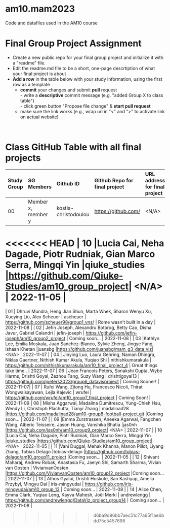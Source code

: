 # am10.mam2023

Code and datafiles used in the AM10 course

# Final Group Project Assignment

- Create a new public repo for your final group project and initialize it with a "readme" file. 
- Edit the readme.md file to be a short, one-page descrtiption of what your final project is about
- **Add a row** in the table below with your study information, using the first row as a template
    - **commit** your changes and submit **pull** request   
            - write a **descriptive** commit message (e.g. "added Group X to class table")  
            - click green button "Propose file change" & **start pull request**
    - make sure the link works (e.g., wrap url in "<" and ">" to activate link on actual website)  
<br>

# Class GitHub Table with all final projects

| Study Group   | SG Members           |Github ID                      |Github Repo for final project        | URL address for final project       |Date Added     |  
|:--------------|:---------------------|:------------------------------------------------------|:-----------------------|:-------------------------------------|:-----------------------| 
| 00     |Member x, member y |kostis-christodoulou |<https://github.com/>|<N/A>     | 2022-11-01 |
<<<<<<< HEAD
| 10     |Lucia Cai, Neha Dagade, Piotr Rudniak, Gian Marco Serra, Mingqi Yin |qiuke_studies |<https://github.com/Qiuke-Studies/am10_group_project>| <N/A>     | 2022-11-05 |
=======
| 01    | Dhruvi Mundra, Heng Jian Shun, Marta Wnek, Sharon Wenyu Xu, Xueying Liu, Alex Scheuer | ascheuer | <https://github.com/scheuer98/group1_vns/> | Rome wasn't built in a day | 2022-11-08 |
| 02    | Jefin Joseph, Alexandru Botorog, Betty Cao, Disha Javur, Gabriel Calandri | jefin-joseph | <https://github.com/jefin-joseph/am10_group2_project> | Coming soon... | 2022-11-08 |
| 03     |Kathlyn Lee, Emilia Moskala, Juan Sanchez-Blanco, Sylvie Zheng, Jingye Fang, Ishaan Khetan |juansbg |https://github.com/juansbg/mam_g3_data_viz| <N/A>     | 2022-11-07 |
| 04    | Jinying Luo, Laura Gehring, Naman Dhingra, Niklas Gaertner, Nithish Kumar Akula, Yuqiao Shi | nithishkumarakula | <https://github.com/nithishkumarakula/am10_final_project_4> | Great things take time.. | 2022-11-07
| 06 | Jean Francois Peters, Sonakshi Gupta, Wybe Harms, Drishti Goyal, Zezhou Tang, Suzy Wang | drishtigoyal13 | <https://github.com/jpeters2023/group6_datavisproject> | Coming Sooner! | 2022-11-07|
| 07 | Rufei Wang, Zitong Hu, Francesco Nicoli, Thirat Wongwaisayawan, Lejla Kajevic | wrufei | <https://github.com/wrufei/am10_group7_final_project> | Coming Soon! | 2022-11-09
| 08    | Misha Aggarwal, Madalina Dumitrescu, Yung-Chieh Hsu, Wendy Li, Christoph Plachutta, Tianyi Zhang | madalinad28 |<https://github.com/madalinad28/am10-group8-football-project.git> |Coming soon...  | 2022-11-07 |
| 09     |Emma Zurstrassen, Aneeka Agarwal, Fangchen Wang, Alberic Teisseire, Jason Huang, Vanshika Bhatia |jas0nh |https://github.com/jas0nh/am10_group9_project| <N/A>     | 2022-11-07 |
| 10     |Lucia Cai, Neha Dagade, Piotr Rudniak, Gian Marco Serra, Mingqi Yin |qiuke_studies |<https://github.com/Qiuke-Studies/am10_group_project>| <N/A>     | 2022-11-05 |
| 11     |Vani Duggal, Mehak Khanna, Manon Pillot, Liyang Zhang, Tobias Delago |tobias-delago |<https://github.com/tobias-delago/am10_group11_project> |Coming soon...  | 2022-11-05 |
| 12     | Shivant Maharaj, Andrew Robak, Anastasia Fu, Jaelyn Shi, Samarth Sharma, Vivian van Oosten | VivianvanOosten |<https://github.com/VivianvanOosten/am10_group12_project> |Coming soon...  | 2022-11-07 |
| 13    | Athos Gyalui, Drishti Hoskote, San Kashyap, Amelia Przybyl, Mingyu Dai | iris-mingyudai | <https://github.com/iris-mingyudai/am10_group_13> | Coming soon... | 2022-11-08 |
| 14    | Alice Chen, Emma Clark, Yuqiao Leng, Kayva Mahesh, Joël Merki | andrewlengg | <https://github.com/andrewlengg/DataViz_project_group14> | Coming soon... | 2022-11-08 |
>>>>>>> d6ba9d96bb7aec51c77a65f1ae6bdd75c5457698
